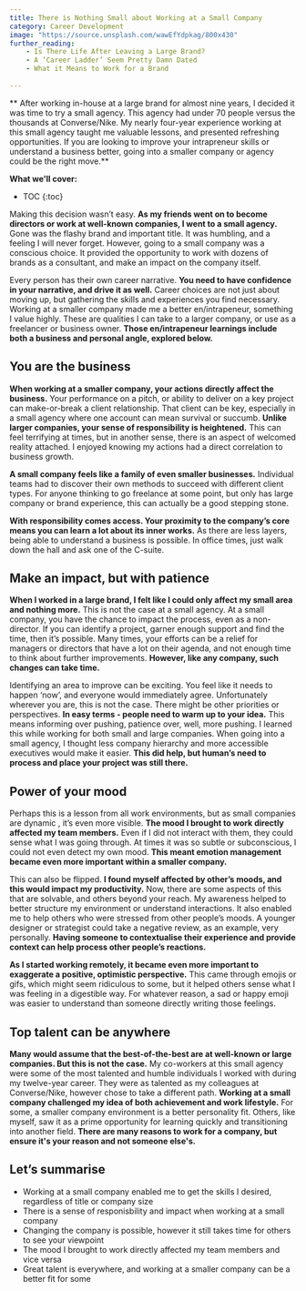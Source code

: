 ```yaml
---
title: There is Nothing Small about Working at a Small Company
category: Career Development
image: "https://source.unsplash.com/wawEfYdpkag/800x430"
further_reading:
    - Is There Life After Leaving a Large Brand?
    - A ‘Career Ladder’ Seem Pretty Damn Dated
    - What it Means to Work for a Brand
    
---
```


** After working in-house at a large brand for almost nine years, I decided it was time to try a small agency. This agency had under 70 people versus the thousands at Converse/Nike. My nearly four-year experience working at this small agency taught me valuable lessons, and presented refreshing opportunities. If you are looking to improve your intrapreneur skills or understand a business better, going into a smaller company or agency could be the right move.**

**What we'll cover:**
* TOC
{:toc}

Making this decision wasn’t easy. **As my friends went on to become directors or work at well-known companies, I went to a small agency.**  Gone was the flashy brand and important title. It was humbling, and a feeling I will never forget. However, going to a small company was a conscious choice. It provided the opportunity to work with dozens of brands as a consultant, and make an impact on the company itself. 

Every person has their own career narrative. **You need to have confidence in your narrative, and drive it as well.** Career choices are not just about moving up, but gathering the skills and experiences you find necessary.  Working at a smaller company made me a better en/intrapeneur, something I value highly. These are qualities I can take to a larger company, or use as a freelancer or business owner. **Those en/intrapeneur learnings include both a business and personal angle, explored below.** 

## You are the business

**When working at a smaller company, your actions directly affect the business.** Your performance on a pitch, or ability to deliver on a key project can make-or-break a client relationship. That client can be key, especially in a small agency where one account can mean survival or succumb. **Unlike larger companies, your sense of responsibility is heightened.** This can feel terrifying at times, but in another sense, there is an aspect of welcomed reality attached. I enjoyed knowing my actions had a direct correlation to business growth.

**A small company feels like a family of even smaller businesses.** Individual teams had to discover their own methods to succeed with different client types. For anyone thinking to go freelance at some point, but only has large company or brand experience, this can actually be a good stepping stone. 

**With responsibility comes access. Your proximity to the company’s core means you can learn a lot about its inner works.** As there are less layers, being able to understand a business is possible. In office times, just walk down the hall and ask one of the C-suite. 

## Make an impact, but with patience

**When I worked in a large brand, I felt like I could only affect my small area and nothing more.** This is not the case at a small agency. At a small company, you have the chance to impact the process, even as a non-director. If you can identify a project, garner enough support and find the time, then it’s possible. Many times, your efforts can be a relief for managers or directors that have a lot on their agenda, and not enough time to think about further improvements. **However, like any company, such changes can take time.** 

Identifying an area to improve can be exciting. You feel like it needs to happen ‘now’, and everyone would immediately agree. Unfortunately wherever you are, this is not the case. There might be other priorities or perspectives. **In easy terms - people need to warm up to your idea.** This means informing over pushing, patience over, well, more pushing. I learned this while working for both small and large companies. When going into a small agency, I thought less company hierarchy and more accessible executives would make it easier. **This did help, but human’s need to process and place your project was still there.** 

## Power of your mood

Perhaps this is a lesson from all work environments, but as small companies are dynamic , it’s even more visible. **The mood I brought to work directly affected my team members.** Even if I did not interact with them, they could sense what I was going through. At times it was so subtle or subconscious, I could not even detect my own mood. **This meant emotion management became even more important within a smaller company.**

This can also be flipped. **I found myself affected by other’s moods, and this would impact my productivity.** Now, there are some aspects of this that are solvable, and others beyond your reach. My awareness helped to better structure my environment or understand interactions. It also enabled me to help others who were stressed from other people’s moods. A younger designer or strategist could take a negative review, as an example, very personally. **Having someone to contextualise their experience and provide context can help process other people’s reactions.**

**As I started working remotely, it became even more important to exaggerate a positive, optimistic perspective.** This came through emojis or gifs, which might seem  ridiculous to some, but it helped others sense what I was feeling in a digestible way. For whatever reason, a sad or happy emoji was easier to understand than someone directly writing those feelings. 

## Top talent can be anywhere

**Many would assume that the best-of-the-best are at well-known or large companies. But this is not the case.** My co-workers at this small agency were some of the most talented and humble individuals I worked with during my twelve-year career. They were as talented as my colleagues at Converse/Nike, however chose to take a different path. **Working at a small company challenged my idea of both achievement and work lifestyle.** For some, a smaller company environment is a better personality fit. Others, like myself, saw it as a prime opportunity for learning quickly and transitioning into another field. **There are many reasons to work for a company, but ensure it's your reason and not someone else's.**

## Let’s summarise

- Working at a small company enabled me to get the skills I desired, regardless of title or company size
- There is a sense of responisbility and impact when working at a small company
- Changing the company is possible, however it still takes time for others to see your viewpoint
- The mood I brought to work directly affected my team members and vice versa
- Great talent is everywhere, and working at a smaller company can be a better fit for some
